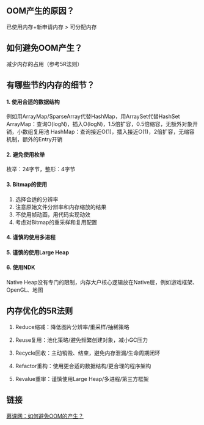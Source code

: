 ## OOM产生的原因？
已使用内存+新申请内存 > 可分配内存

## 如何避免OOM产生？
减少内存的占用（参考5R法则）

## 有哪些节约内存的细节？

#### 1. 使用合适的数据结构
例如用ArrayMap/SparseArray代替HashMap，用ArraySet代替HashSet
ArrayMap：查询O(logN)，插入O(logN)，1.5倍扩容，0.5倍缩容，无额外对象开销，小数组复用池
HashMap：查询接近O(1)，插入接近O(1)，2倍扩容，无缩容机制，额外的Entry开销

#### 2. 避免使用枚举
枚举：24字节，整形：4字节

#### 3. Bitmap的使用
1. 选择合适的分辨率
2. 注意原始文件分辨率和内存缩放的结果
3. 不使用帧动画，用代码实现动效
4. 考虑对Bitmap的重采样和复用配置

#### 4. 谨慎的使用多进程

#### 5. 谨慎的使用Large Heap

#### 6. 使用NDK
Native Heap没有专门的限制，内存大户核心逻辑放在Native层，例如游戏框架、OpenGL、地图


## 内存优化的5R法则

1. Reduce缩减：降低图片分辨率/重采样/抽稀策略

2. Reuse复用：池化策略/避免频繁创建对象，减小GC压力

3. Recycle回收：主动销毁、结束，避免内存泄漏/生命周期闭环

4. Refactor重构：使用更合适的数据结构/更合理的程序架构

5. Revalue重审：谨慎使用Large Heap/多进程/第三方框架

## 链接
[慕课网：如何避免OOM的产生？](https://coding.imooc.com/lesson/317.html#mid=22314)